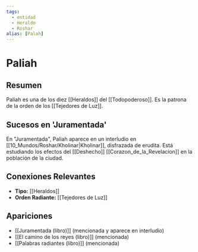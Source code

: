 ```yaml
---
tags:
  - entidad
  - Heraldo
  - Roshar
alias: [Palah]
---
```


# Paliah

## Resumen
Paliah es una de los diez [[Heraldos]] del [[Todopoderoso]]. Es la patrona de la orden de los [[Tejedores de Luz]].

## Sucesos en 'Juramentada'
En "Juramentada", Paliah aparece en un interludio en [[10_Mundos/Roshar/Kholinar|Kholinar]], disfrazada de erudita. Está estudiando los efectos del [[Deshecho]] [[Corazon_de_la_Revelacion]] en la población de la ciudad.

## Conexiones Relevantes
* **Tipo:** [[Heraldos]]
* **Orden Radiante:** [[Tejedores de Luz]]

## Apariciones
* [[Juramentada (libro)]] (mencionada y aparece en interludio)
* [[El camino de los reyes (libro)]] (mencionada)
* [[Palabras radiantes (libro)]] (mencionada)
